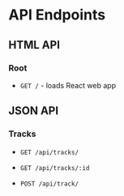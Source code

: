 # API Endpoints

## HTML API

### Root

- `GET /` - loads React web app

## JSON API

### Tracks

- `GET /api/tracks/`

- `GET /api/tracks/:id`

- `POST /api/track/`
